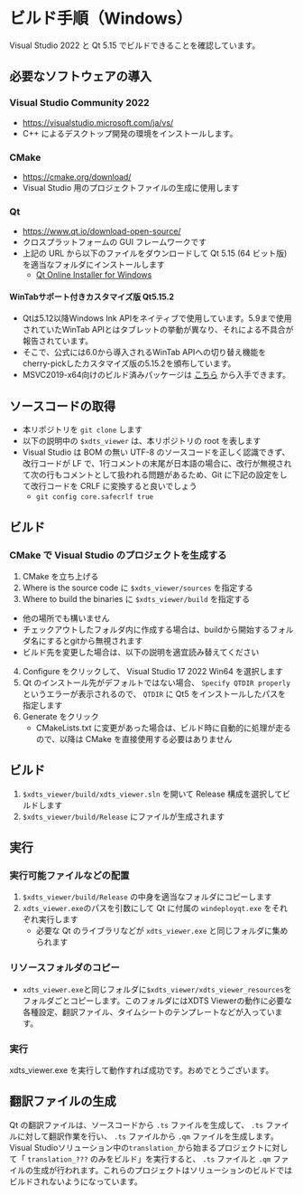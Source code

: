# ビルド手順（Windows）

Visual Studio 2022 と Qt 5.15 でビルドできることを確認しています。

## 必要なソフトウェアの導入

### Visual Studio Community 2022
- https://visualstudio.microsoft.com/ja/vs/
- C++ によるデスクトップ開発の環境をインストールします。

### CMake
- https://cmake.org/download/
- Visual Studio 用のプロジェクトファイルの生成に使用します

### Qt
- https://www.qt.io/download-open-source/
- クロスプラットフォームの GUI フレームワークです
- 上記の URL から以下のファイルをダウンロードして Qt 5.15 (64 ビット版) を適当なフォルダにインストールします
  - [Qt Online Installer for Windows](http://download.qt.io/official_releases/online_installers/qt-unified-windows-x86-online.exe)

#### WinTabサポート付きカスタマイズ版 Qt5.15.2
- Qtは5.12以降Windows Ink APIをネイティブで使用しています。5.9まで使用されていたWinTab APIとはタブレットの挙動が異なり、それによる不具合が報告されています。
- そこで、公式には6.0から導入されるWinTab APIへの切り替え機能をcherry-pickしたカスタマイズ版の5.15.2を頒布しています。
- MSVC2019-x64向けのビルド済みパッケージは [こちら](https://github.com/shun-iwasawa/qt5/releases/tag/v5.15.2_wintab) から入手できます。

## ソースコードの取得
- 本リポジトリを `git clone` します
- 以下の説明中の `$xdts_viewer` は、本リポジトリの root を表します
- Visual Studio は BOM の無い UTF-8 のソースコードを正しく認識できず、改行コードが LF で、1行コメントの末尾が日本語の場合に、改行が無視されて次の行もコメントとして扱われる問題があるため、Git に下記の設定をして改行コードを CRLF に変換すると良いでしょう
  - `git config core.safecrlf true`

## ビルド

### CMake で Visual Studio のプロジェクトを生成する
1. CMake を立ち上げる
2. Where is the source code に `$xdts_viewer/sources` を指定する
3. Where to build the binaries に `$xdts_viewer/build` を指定する
  - 他の場所でも構いません
  - チェックアウトしたフォルダ内に作成する場合は、buildから開始するフォルダ名にするとgitから無視されます
  - ビルド先を変更した場合は、以下の説明を適宜読み替えてください
4. Configure をクリックして、 Visual Studio 17 2022 Win64 を選択します
5. Qt のインストール先がデフォルトではない場合、 `Specify QTDIR properly` というエラーが表示されるので、 `QTDIR` に Qt5 をインストールしたパスを指定します
6. Generate をクリック
    - CMakeLists.txt に変更があった場合は、ビルド時に自動的に処理が走るので、以降は CMake を直接使用する必要はありません

## ビルド
1. `$xdts_viewer/build/xdts_viewer.sln` を開いて Release 構成を選択してビルドします
2. `$xdts_viewer/build/Release` にファイルが生成されます

## 実行
### 実行可能ファイルなどの配置
1. `$xdts_viewer/build/Release` の中身を適当なフォルダにコピーします
3. `xdts_viewer.exe`のパスを引数にして Qt に付属の `windeployqt.exe` をそれぞれ実行します
    - 必要な Qt のライブラリなどが `xdts_viewer.exe` と同じフォルダに集められます

### リソースフォルダのコピー
- `xdts_viewer.exe`と同じフォルダに`$xdts_viewer/xdts_viewer_resources`をフォルダごとコピーします。このフォルダにはXDTS Viewerの動作に必要な各種設定、翻訳ファイル、タイムシートのテンプレートなどが入っています。

### 実行
xdts_viewer.exe を実行して動作すれば成功です。おめでとうございます。

## 翻訳ファイルの生成
Qt の翻訳ファイルは、ソースコードから `.ts` ファイルを生成して、 `.ts` ファイルに対して翻訳作業を行い、 `.ts` ファイルから `.qm` ファイルを生成します。Visual Studioソリューション中の`translation_`から始まるプロジェクトに対して「 `translation_???` のみをビルド」を実行すると、 `.ts` ファイルと `.qm` ファイルの生成が行われます。これらのプロジェクトはソリューションのビルドではビルドされないようになっています。
